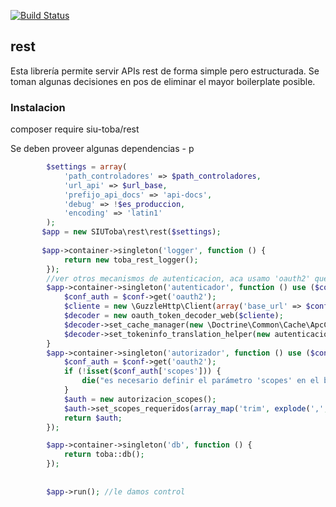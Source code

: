 
[![Build Status](https://travis-ci.org/SIU-Toba/rest.svg?branch=master)](https://travis-ci.org/SIU-Toba/rest)

## rest
Esta librería permite servir APIs rest de forma simple pero estructurada. Se toman algunas decisiones en pos de eliminar el mayor boilerplate posible.


### Instalacion

composer require siu-toba/rest

Se deben proveer algunas dependencias - p

```php
        $settings = array(
            'path_controladores' => $path_controladores,
            'url_api' => $url_base,
            'prefijo_api_docs' => 'api-docs',
            'debug' => !$es_produccion,
	        'encoding' => 'latin1'
        );
       $app = new SIUToba\rest\rest($settings);
       
       $app->container->singleton('logger', function () {
            return new toba_rest_logger();
        });
        //ver otros mecanismos de autenticacion, aca usamo 'oauth2' que es el mas complejo:
        $app->container->singleton('autenticador', function () use ($conf) {
            $conf_auth = $conf->get('oauth2');
            $cliente = new \GuzzleHttp\Client(array('base_url' => $conf_auth['endpoint_decodificador_url']));
            $decoder = new oauth_token_decoder_web($cliente);
            $decoder->set_cache_manager(new \Doctrine\Common\Cache\ApcCache());
            $decoder->set_tokeninfo_translation_helper(new autenticacion\oauth2\tokeninfo_translation_helper_arai());
        }
        $app->container->singleton('autorizador', function () use ($conf) {
            $conf_auth = $conf->get('oauth2');
            if (!isset($conf_auth['scopes'])) {
                die("es necesario definir el parámetro 'scopes' en el bloque oauth2 de la configuración");
            }
            $auth = new autorizacion_scopes();
            $auth->set_scopes_requeridos(array_map('trim', explode(',', $conf_auth['scopes'])));
            return $auth;
        });

        $app->container->singleton('db', function () {
            return toba::db();
        });
        
        
        $app->run(); //le damos control

```
